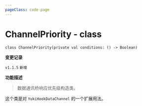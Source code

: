 ```yaml
---
pageClass: code-page
---
```


# ChannelPriority <span class="symbol">- class</span>

```kotlin:no-line-numbers
class ChannelPriority(private val conditions: () -> Boolean)
```

**变更记录**

`v1.1.5` `新增`

**功能描述**

> 数据通讯桥响应优先级构造类。

这个类是对 `YukiHookDataChannel` 的一个扩展用法。